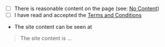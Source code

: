 <!--

Thanks for creating a pull request to request a new subdomain from JS.ORG

Before creating your pull request, please complete the following steps:

- Ensure that your pull request changes only the cnames_active.js file, adding a single new line for your subdomain request
- Tick the two checkboxes, agreeing to the sentences, below by placing an x inside the square brackets ([ ] becomes [x])
- Add a link (GitHub repository, Vercel deployment, etc.) and explanation below for your content so we can validate your request

-->

- [ ] There is reasonable content on the page (see: [No Content](https://github.com/js-org/js.org/wiki/No-Content))
- [ ] I have read and accepted the [Terms and Conditions](http://js.org/terms.html)
- The site content can be seen at <link>

> The site content is ...
